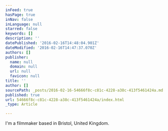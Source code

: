```yaml
---
inFeed: true
hasPage: true
inNav: false
inLanguage: null
starred: false
keywords: []
description: ''
datePublished: '2016-02-16T14:48:04.901Z'
dateModified: '2016-02-16T14:47:37.070Z'
authors: []
publisher:
  name: null
  domain: null
  url: null
  favicon: null
title: ''
author: []
sourcePath: _posts/2016-02-16-54666f8c-c81c-4228-a38c-413f5461424a.md
published: true
url: 54666f8c-c81c-4228-a38c-413f5461424a/index.html
_type: Article

---
```

I'm a filmmaker based in Bristol, United Kingdom.